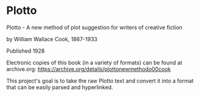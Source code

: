 # Plotto

Plotto - A new method of plot suggestion for writers of creative fiction

by William Wallace Cook, 1867-1933

Published 1928

Electronic copies of this book (in a variety of formats) can be found at archive.org:
https://archive.org/details/plottonewmethodo00cook

This project's goal is to take the raw Plotto text and convert it into a
format that can be easily parsed and hyperlinked.
